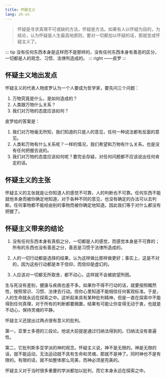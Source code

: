 ```yaml
---
title: 怀疑主义
lang: zh-cn
---
```


> 怀疑是寻求真理不可或缺的方法，怀疑是方法。如果有人以怀疑为目的，为结论，认为怀疑是人生最高地原则，要对一切都加以怀疑的话，那就变成怀疑主义了。

::: tip
没有任何东西本身是这样而不是那样的，没有任何东西本身有善恶的区分，一切都是人的观念、习惯、法律所造成的。
::: right
——皮罗
:::

## 怀疑主义地出发点

怀疑主义的代表人物皮罗认为一个人要成为哲学家，要先问三个问题：  
1. 万物究竟是什么，是如何造成的？
2. 人类跟万物什么关系？
3. 我们对万物的态度应该如何？  

皮罗给的答案是：  
1. 我们对万物毫无所知，我们知道的只是人的意见，任何一种说法都有反面的意见。
2. 人类和万物有什么关系呢？一样的情况，我们希望和万物有什么关系，也是没有任何把握去说的。
3. 我们对万物的态度应该如何呢？要完全存疑，对任何问题都不应该说出任何肯定的话。

## 怀疑主义的主张

怀疑主义的主张就是让你知道人的感觉不可靠，人的判断也不可靠。任何东西不能就他本身而被你确定地知道，对于各种不同的意见，也没有确定的办法可以去判断。任何事物都不能经由别的事物而被你确定地知道。因此我们等于对什么都没有把握了。

## 怀疑主义带来的结论

1. 没有任何东西本身有真假之分，一切都是人的感觉，而感觉本身是不可靠的；所有的东西也没有善恶之分，善恶是习惯于法律所造成的。

2. 人的一切行动都是选择的结果，认为这样做比那样做更好；事实上，这是不对的，因为这些行动都是本于信仰，而信仰是虚幻的。

3. 人应该对一切都无所取舍，都不动心，这样就不会被欲望所困。

生与死没有差别，健康与疾病也差不多。如果你不得不行动的话，就要按照概然性，按照常识、习惯、法律去行动。但你心里知道不能相信任何客观标准。于是，人的生命就永远在探索之中。这听起来具有某种批判精神，但是一直在探索中不能得到任何真理，对于所有的判断都要搁置，结果有可能让你变得无动于衷，也就是不动心，保持灵魂的平静。

怀疑主义还提出过两点很有意义的批判。

第一，亚里士多德的三段论。他说大前提是通过归纳法得到的。归纳法没有普遍性。  

第二，它批判斯多亚学派的神的观念。怀疑主义说，神不是无限的。神是无限的话，就不能运动，无法运动就不具有生命和灵魂，那就不是神了。同时神也不是有限的。有限的话，就不如整体那么完美，而神必须是完美的。

怀疑主义对于当时很多重要的学派都加以批判，而它本身永远在探索之中。

